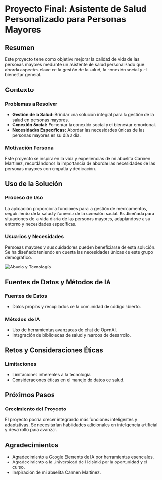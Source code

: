 # Proyecto Final: Asistente de Salud Personalizado para Personas Mayores

## Resumen

Este proyecto tiene como objetivo mejorar la calidad de vida de las personas mayores mediante un asistente de salud personalizado que aborda aspectos clave de la gestión de la salud, la conexión social y el bienestar general.

## Contexto

### Problemas a Resolver

* **Gestión de la Salud:** Brindar una solución integral para la gestión de la salud en personas mayores.
* **Conexión Social:** Fomentar la conexión social y el bienestar emocional.
* **Necesidades Específicas:** Abordar las necesidades únicas de las personas mayores en su día a día.

### Motivación Personal

Este proyecto se inspira en la vida y experiencias de mi abuelita Carmen Martinez, recordándonos la importancia de abordar las necesidades de las personas mayores con empatía y dedicación.

## Uso de la Solución

### Proceso de Uso

La aplicación proporciona funciones para la gestión de medicamentos, seguimiento de la salud y fomento de la conexión social. Es diseñada para situaciones de la vida diaria de las personas mayores, adaptándose a su entorno y necesidades específicas.

### Usuarios y Necesidades

Personas mayores y sus cuidadores pueden beneficiarse de esta solución. Se ha diseñado teniendo en cuenta las necesidades únicas de este grupo demográfico.

![[Abuela y Tecnología]([https://cdn.elobservador.com.uy/adjuntos/184/imagenes/000/312/0000312448.jpg)]([URL_DE_LA_IMAGEN](https://cdn.elobservador.com.uy/adjuntos/184/imagenes/000/312/0000312448.jpg)](https://www.shutterstock.com/image-photo/confused-grandmother-using-pc-600nw-239507347.jpg)) <!-- Reemplazar con la URL de la imagen relevante -->

## Fuentes de Datos y Métodos de IA

### Fuentes de Datos

* Datos propios y recopilados de la comunidad de código abierto.

### Métodos de IA

* Uso de herramientas avanzadas de chat de OpenAI.
* Integración de bibliotecas de salud y marcos de desarrollo.

## Retos y Consideraciones Éticas

### Limitaciones

* Limitaciones inherentes a la tecnología.
* Consideraciones éticas en el manejo de datos de salud.

## Próximos Pasos

### Crecimiento del Proyecto

El proyecto podría crecer integrando más funciones inteligentes y adaptativas. Se necesitarían habilidades adicionales en inteligencia artificial y desarrollo para avanzar.

## Agradecimientos

* Agradecimiento a Google Elements de IA por herramientas esenciales.
* Agradecimiento a la Universidad de Helsinki por la oportunidad y el curso.
* Inspiración de mi abuelita Carmen Martinez.

